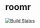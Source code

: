 # roomr
[![Build Status](https://travis-ci.org/esmason/roomr.svg?branch=master)](https://travis-ci.org/esmason/roomr)
